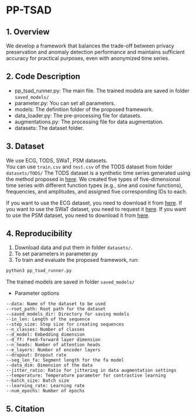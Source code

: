 # **PP-TSAD**

## 1. Overview
We develop a framework that balances the trade-off between privacy preservation and anomaly detection performance and maintains sufficient accuracy for practical purposes, even with anonymized time series.

## 2. Code Description
- pp_tsad_runner.py: The main file. The trained modela are saved in folder `saved_models/`
- parameter.py: You can set all parameters.
- models: The definition folder of the proposed framework.
- data_loader.py: The pre-processing file for datasets.
- augmentations.py: The processing file for data augmentation.
- datasets: The dataset folder.

## 3. Dataset
We use ECG, TODS, SWaT, PSM datasets.  
You can use `train.csv` and `test.csv` of the TODS dataset from folder `datasets/TODS/`
The TODS dataset is a synthetic time series generated using the method proposed in [here](https://datasets-benchmarks-proceedings.neurips.cc/paper_files/paper/2021/file/ec5decca5ed3d6b8079e2e7e7bacc9f2-Paper-round1.pdf).
We created five types of five-dimensional time series with different function types (e.g., sine and cosine functions), frequencies, and amplitudes, and assigned five corresponding IDs to each.

If you want to use the ECG dataset, you need to download it from [here](https://physionet.org/content/mitdb/1.0.0/).
If you want to use the SWaT dataset, you need to request it [here](https://itrust.sutd.edu.sg/itrust-labs_datasets/).
If you want to use the PSM dataset, you need to download it from [here](https://drive.google.com/drive/folders/1RaIJQ8esoWuhyphhmMaH-VCDh-WIluRR).

## 4. Reproducibility
1. Download data and put them in folder `datasets/`.
2. To set parameters in parameter.py
3. To train and evaluate the proposed framework, run:  
```python
python3 pp_tsad_runner.py
```
The trained models are saved in folder `saved_models/`
- Parameter options
```
--data: Name of the dataset to be used
--root_path: Root path for the dataset
--saved_models_dir: Directory for saving models
--in_len: Length of the sequence
--step_size: Step size for creating sequences
--n_classes: Number of classes
--d_model: Embedding dimension
--d_ff: Feed-forward layer dimension
--n_heads: Number of attention heads
--e_layers: Number of encoder layers
--dropout: Dropout rate
--seg_len_fa: Segment length for the fa model
--data_dim: Dimension of the data
--jitter_ratio: Ratio for jittering in data augmentation settings
--temperature: Temperature parameter for contrastive learning
--batch_size: Batch size
--learning_rate: Learning rate
--num_epochs: Number of epochs
```

## 5. Citation
